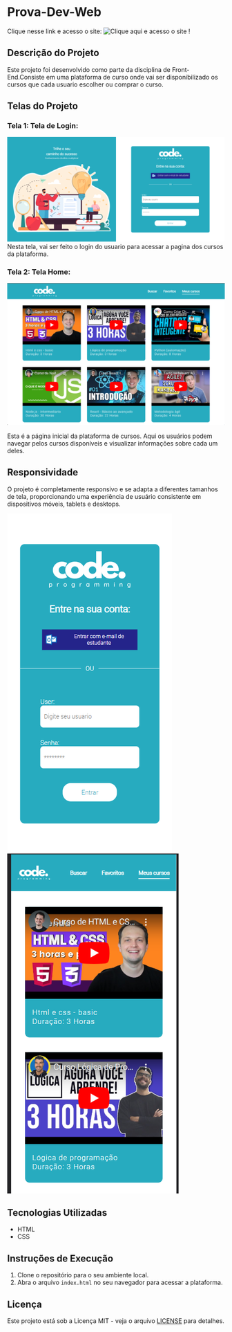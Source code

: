 # Prova-Dev-Web
Clique nesse link e acesso o site:
![Clique aqui e acesso o site !](https://prova-dev-web.josevanildo.repl.co/)

## Descrição do Projeto

Este projeto foi desenvolvido como parte da disciplina de Front-End.Consiste em uma plataforma de curso onde vai ser disponibilizado os cursos que cada usuario escolher ou comprar o curso.

## Telas do Projeto

### Tela 1: Tela de Login:

![Tela Principal](./public/index.png)
Nesta tela, vai ser feito o login do usuario para acessar a pagina dos cursos da plataforma.


### Tela 2: Tela Home:

![Reprodutor de Vídeo](./public/home.png)

Esta é a página inicial da plataforma de cursos. Aqui os usuários podem navegar pelos cursos disponíveis e visualizar informações sobre cada um deles.


## Responsividade

O projeto é completamente responsivo e se adapta a diferentes tamanhos de tela, proporcionando uma experiência de usuário consistente em dispositivos móveis, tablets e desktops.

![Responsividade](./public/responsividade2.png) ![Responsividade](./public/responsividade1.png)


## Tecnologias Utilizadas

- HTML
- CSS

## Instruções de Execução

1. Clone o repositório para o seu ambiente local.
2. Abra o arquivo `index.html` no seu navegador para acessar a plataforma.

## Licença

Este projeto está sob a Licença MIT - veja o arquivo [LICENSE](LICENSE) para detalhes.
